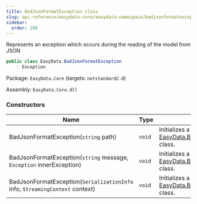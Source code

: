 ```yaml
---
title: BadJsonFormatException class
slug: api-reference/easydata-core/easydata-namespace/badjsonformatexception-class
sidebar:
  order: 100
---
```


Represents an exception which occurs during the reading of the model from JSON
```csharp
public class EasyData.BadJsonFormatException
    : Exception

```
Package: `EasyData.Core` (targets: `netstandard2.0`)

Assembly: `EasyData.Core.dll`

### Constructors

| Name | Type | Description | 
| --- | --- | --- | 
| BadJsonFormatException(`string` path) | `void` | Initializes a new instance of the [EasyData.BadJsonFormatException](///easyquery/docs/api-reference/easydata-core/easydata-namespace/badjsonformatexception-class) class. | 
| BadJsonFormatException(`string` message, `Exception` innerException) | `void` | Initializes a new instance of the [EasyData.BadJsonFormatException](///easyquery/docs/api-reference/easydata-core/easydata-namespace/badjsonformatexception-class) class. | 
| BadJsonFormatException(`SerializationInfo` info, `StreamingContext` context) | `void` | Initializes a new instance of the [EasyData.BadJsonFormatException](///easyquery/docs/api-reference/easydata-core/easydata-namespace/badjsonformatexception-class) class. |
